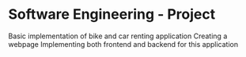 # Software Engineering - Project
Basic implementation of bike and car renting application 
Creating a webpage
Implementing both frontend and backend for this application
